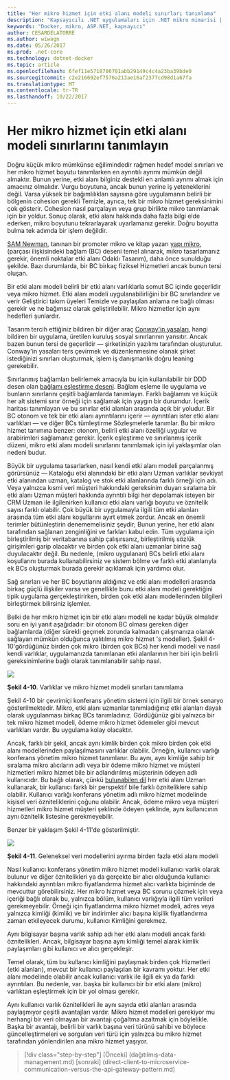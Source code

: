 ```yaml
---
title: "Her mikro hizmet için etki alanı modeli sınırları tanımlama"
description: "Kapsayıcılı .NET uygulamaları için .NET mikro mimarisi | Her mikro hizmet için etki alanı modeli sınırları tanımlama"
keywords: "Docker, mikro, ASP.NET, kapsayıcı"
author: CESARDELATORRE
ms.author: wiwagn
ms.date: 05/26/2017
ms.prod: .net-core
ms.technology: dotnet-docker
ms.topic: article
ms.openlocfilehash: 6fef11e5718706701abb29149c4c4a23ba39bde0
ms.sourcegitcommit: c2e216692ef7576a213ae16af2377cd98d1a67fa
ms.translationtype: MT
ms.contentlocale: tr-TR
ms.lasthandoff: 10/22/2017
---
```

# <a name="identify-domain-model-boundaries-for-each-microservice"></a>Her mikro hizmet için etki alanı modeli sınırlarını tanımlayın

Doğru küçük mikro mümkünse eğilimindedir rağmen hedef model sınırları ve her mikro hizmet boyutu tanımlarken en ayrıntılı ayrımı mümkün değil almaktır. Bunun yerine, etki alanı bilginiz destekli en anlamlı ayrımı almak için amacınız olmalıdır. Vurgu boyutuna, ancak bunun yerine iş yeteneklerini değil. Varsa yüksek bir bağımlılıkları sayısına göre uygulamanın belirli bir bölgenin cohesion gerekli Temizle, ayrıca, tek bir mikro hizmet gereksinimini çok gösterir. Cohesion nasıl parçalayın veya grup birlikte mikro tanımlamak için bir yoldur. Sonuç olarak, etki alanı hakkında daha fazla bilgi elde ederken, mikro boyutunu tekrarlayarak uyarlamanız gerekir. Doğru boyutta bulma tek adımda bir işlem değildir.

[SAM Newman](http://samnewman.io/), tanınan bir promoter mikro ve kitap yazarı [yapı mikro](http://samnewman.io/books/building_microservices/), (parçası ilişkisindeki bağlam (BC) deseni temel alınarak, mikro tasarlamanız gerekir, önemli noktalar etki alanı Odaklı Tasarım), daha önce sunulduğu şekilde. Bazı durumlarda, bir BC birkaç fiziksel Hizmetleri ancak bunun tersi oluşan.

Bir etki alanı modeli belirli bir etki alanı varlıklarla somut BC içinde geçerlidir veya mikro hizmet. Etki alanı modeli uygulanabilirliğini bir BC sınırlandırır ve verir Geliştirici takım üyeleri Temizle ve paylaşılan anlama ne bağlı olması gerekir ve ne bağımsız olarak geliştirilebilir. Mikro hizmetler için aynı hedefleri şunlardır.

Tasarım tercih ettiğiniz bildiren bir diğer araç [Conway'in yasaları](https://en.wikipedia.org/wiki/Conway%27s_law), hangi bildiren bir uygulama, üretilen kuruluş sosyal sınırlarının yansıtır. Ancak bazen bunun tersi de geçerlidir — şirketinizin yazılımı tarafından oluşturulur. Conway'in yasaları ters çevirmek ve düzenlenmesine olanak şirket istediğinizi sınırları oluşturmak, işlem iş danışmanlık doğru leaning gerekebilir.

Sınırlanmış bağlamları belirlemek amacıyla bu için kullanılabilir bir DDD desen olan [bağlamı eşleştirme deseni](https://www.infoq.com/articles/ddd-contextmapping). Bağlam eşleme ile uygulama ve bunların sınırlarını çeşitli bağlamlarda tanımlayın. Farklı bağlamını ve küçük her alt sistemi sınır örneği için sağlamak için yaygın bir durumdur. İçerik haritası tanımlayan ve bu sınırlar etki alanları arasında açık bir yoludur. Bir BC otonom ve tek bir etki alanı ayrıntılarını içerir — ayrıntıları ister etki alanı varlıkları — ve diğer BCs tümleştirme Sözleşmelerle tanımlar. Bu bir mikro hizmet tanımına benzer: otonom, belirli etki alanı özelliği uygular ve arabirimleri sağlamanız gerekir. İçerik eşleştirme ve sınırlanmış içerik düzeni, mikro etki alanı modeli sınırlarını tanımlamak için iyi yaklaşımlar olan nedeni budur.

Büyük bir uygulama tasarlarken, nasıl kendi etki alanı modeli parçalanmış görürsünüz — Kataloğu etki alanındaki bir etki alanı Uzman varlıklar sevkiyat etki alanından uzman, katalog ve stok etki alanlarında farklı örneği için adı. Veya yalnızca kısmi veri müşteri hakkındaki gereksinim duyan sıralama bir etki alanı Uzman müşteri hakkında ayrıntılı bilgi her depolamak isteyen bir CRM Uzman ile ilgilenirken kullanıcı etki alanı varlığı boyutu ve öznitelik sayısı farklı olabilir. Çok büyük bir uygulamayla ilgili tüm etki alanları arasında tüm etki alanı koşullarını ayırt etmek zordur. Ancak en önemli terimler bütünleştirin denememelisiniz şeydir; Bunun yerine, her etki alanı tarafından sağlanan zenginliğini ve farkları kabul edin. Tüm uygulama için birleştirilmiş bir veritabanına sahip çalışırsanız, birleştirilmiş sözlük girişimleri garip olacaktır ve birden çok etki alanı uzmanlar birine sağ duyulacaktır değil. Bu nedenle, (mikro uygulanan) BCs belirli etki alanı koşullarını burada kullanabilirsiniz ve sistem bölme ve farklı etki alanlarıyla ek BCs oluşturmak burada gerekir açıklamak için yardımcı olur.

Sağ sınırları ve her BC boyutlarını aldığınız ve etki alanı modelleri arasında birkaç güçlü ilişkiler varsa ve genellikle bunu etki alanı modeli gerektiğini tipik uygulama gerçekleştirirken, birden çok etki alanı modellerinden bilgileri birleştirmek bilirsiniz işlemler.

Belki de her mikro hizmet için bir etki alanı modeli ne kadar büyük olmalıdır soru en iyi yanıt aşağıdadır: bir otonom BC olması gereken diğer bağlamlarda (diğer sürekli geçmek zorunda kalmadan çalışmanıza olanak sağlayan mümkün olduğunca yalıtılmış mikro hizmet 's modeller). Şekil 4-10'gördüğünüz birden çok mikro (birden çok BCs) her kendi modeli ve nasıl kendi varlıklar, uygulamanızda tanımlanan etki alanlarının her biri için belirli gereksinimlerine bağlı olarak tanımlanabilir sahip nasıl.

![](./media/image10.png)

**Şekil 4-10**. Varlıklar ve mikro hizmet modeli sınırları tanımlama

Şekil 4-10 bir çevrimiçi konferans yönetim sistemi için ilgili bir örnek senaryo gösterilmektedir. Mikro, etki alanı uzmanlar tanımladığınız etki alanları dayalı olarak uygulanması birkaç BCs tanımladınız. Gördüğünüz gibi yalnızca bir tek mikro hizmet modeli, ödeme mikro hizmet ödemeler gibi mevcut varlıkları vardır. Bu uygulama kolay olacaktır.

Ancak, farklı bir şekil, ancak aynı kimlik birden çok mikro birden çok etki alanı modellerinden paylaşılmasını varlıklar olabilir. Örneğin, kullanıcı varlığı konferans yönetim mikro hizmet tanımlanır. Bu aynı, aynı kimliğe sahip bir sıralama mikro alıcıların adlı veya bir ödeme mikro hizmet ve müşteri hizmetleri mikro hizmet bile bir adlandırılmış müşterinin ödeyen adlı kullanıcıdır. Bu bağlı olarak, çünkü [bulunabilen dil](https://martinfowler.com/bliki/UbiquitousLanguage.html) her etki alanı Uzman kullanarak, bir kullanıcı farklı bir perspektif bile farklı özniteliklere sahip olabilir. Kullanıcı varlığı konferans yönetim adlı mikro hizmet modelinde kişisel veri özniteliklerini çoğunu olabilir. Ancak, ödeme mikro veya müşteri hizmetleri mikro hizmet müşteri şeklinde ödeyen şeklinde, aynı kullanıcının aynı öznitelik listesine gerekmeyebilir.

Benzer bir yaklaşım Şekil 4-11'de gösterilmiştir.

![](./media/image11.png)

**Şekil 4-11**. Geleneksel veri modellerini ayırma birden fazla etki alanı modeli

Nasıl kullanıcı konferans yönetim mikro hizmet modeli kullanıcı varlık olarak bulunur ve diğer öznitelikleri ya da gerçekte bir alıcı olduğunda kullanıcı hakkındaki ayrıntıları mikro fiyatlandırma hizmet alıcı varlıkta biçiminde de mevcuttur görebilirsiniz. Her mikro hizmet veya BC sorunu çözmek için veya içeriği bağlı olarak bu, yalnızca bölüm, kullanıcı varlığıyla ilgili tüm verileri gerekmeyebilir. Örneği için fiyatlandırma mikro hizmet modeli, adres veya yalnızca kimliği (kimlik) ve bir indirimler alıcı başına kişilik fiyatlandırma zaman etkileyecek durumu, kullanıcı Kimliğini gerekmez.

Aynı bilgisayar başına varlık sahip adı her etki alanı modeli ancak farklı öznitelikleri. Ancak, bilgisayar başına aynı kimliği temel alarak kimlik paylaşımları gibi kullanıcı ve alıcı gerçekleşir.

Temel olarak, tüm bu kullanıcı kimliğini paylaşmak birden çok Hizmetleri (etki alanları), mevcut bir kullanıcı paylaşılan bir kavramı yoktur. Her etki alanı modelinde olabilir ancak kullanıcı varlık ile ilgili ek ya da farklı ayrıntıları. Bu nedenle, var. başka bir kullanıcı bir bir etki alanı (mikro) varlıktan eşleştirmek için bir yol olması gerekir.

Aynı kullanıcı varlık öznitelikleri ile aynı sayıda etki alanları arasında paylaşmıyor çeşitli avantajları vardır. Mikro hizmet modelleri gerekiyor mu herhangi bir veri olmayan bir avantajı çoğaltma azaltmak için böylelikle. Başka bir avantajı, belirli bir varlık başına veri türünü sahibi ve böylece güncelleştirmeleri ve sorguları veri türü için yalnızca bu mikro hizmet tarafından yönlendirilen ana mikro hizmet yaşıyor.


>[!div class="step-by-step"]
[Önceki] (dağıtılmış-data-management.md) [sonraki] (direct-client-to-microservice-communication-versus-the-api-gateway-pattern.md)
